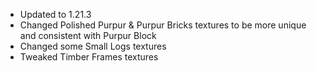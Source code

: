 * Updated to 1.21.3
* Changed Polished Purpur & Purpur Bricks textures to be more unique and consistent with Purpur Block
* Changed some Small Logs textures
* Tweaked Timber Frames textures

